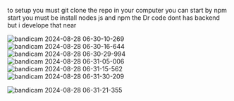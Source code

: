 to setup you must git clone the repo in your computer 
you can start by npm start
you must be install nodes js and npm
the Dr code dont has backend but i develope that near

![bandicam 2024-08-28 06-30-10-269](https://github.com/user-attachments/assets/87ad516a-dfaf-400d-bc02-9c414cc29c2c)
![bandicam 2024-08-28 06-30-16-644](https://github.com/user-attachments/assets/7cf1a514-7b3d-4c5b-bef0-707884a548c9)
![bandicam 2024-08-28 06-30-29-994](https://github.com/user-attachments/assets/7034a523-0a04-4628-bc57-de4915db76a6)
![bandicam 2024-08-28 06-31-05-006](https://github.com/user-attachments/assets/03c581eb-e569-467f-b5e1-dc744634f23e)![bandicam 2024-08-28 06-31-15-562](https://github.com/user-attachments/assets/b6592800-b383-44ab-9903-8f6705e6e6eb)![bandicam 2024-08-28 06-31-30-209](https://github.com/user-attachments/assets/40ff7d9f-2b6d-45ca-8dce-3497b9baf80f)


![bandicam 2024-08-28 06-31-21-355](https://github.com/user-attachments/assets/ccc6d12f-368a-4647-b132-878028a55b79)
